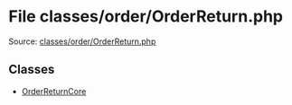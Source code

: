 File classes/order/OrderReturn.php
=========

Source: [classes/order/OrderReturn.php](https://github.com/PrestaShop/PrestaShop/blob/1.5.6.1/classes/order/OrderReturn.php)


Classes
-------

* [OrderReturnCore](class.OrderReturnCore.md)

